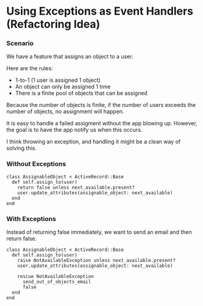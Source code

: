 
# Using Exceptions as Event Handlers (Refactoring Idea)

### Scenario

We have a feature that assigns an object to a user.

Here are the rules:

* 1-to-1 (1 user is assigned 1 object)
* An object can only be assigned 1 time
* There is a finite pool of objects that can be assigned

Because the number of objects is finite, if the number of users exceeds the
number of objects, no assignment will happen.

It is easy to handle a failed assigment without the app blowing up.  However,
the goal is to have the app notify us when this occurs.

I think throwing an exception, and handling it might be a clean way of solving
this.


### Without Exceptions

    class AssignableObject < ActiveRecord::Base
      def self.assign_to(user)
        return false unless next_available.present?
        user.update_attributes(assignable_object: next_available)
      end
    end

### With Exceptions

Instead of returning false immediately, we want to send an email and then
return false.

    class AssignableObject < ActiveRecord::Base
      def self.assign_to(user)
        raise NotAvailableException unless next_available.present?
        user.update_attributes(assignable_object: next_available)

        rescue NotAvailableException
          send_out_of_objects_email
          false
      end
    end


